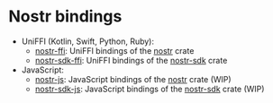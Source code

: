 # Nostr bindings

- UniFFI (Kotlin, Swift, Python, Ruby):
    * [nostr-ffi](./nostr-ffi/): UniFFI bindings of the [nostr] crate
    * [nostr-sdk-ffi](./nostr-sdk-ffi/): UniFFI bindings of the [nostr-sdk] crate
- JavaScript:
    * [nostr-js](./nostr-js/): JavaScript bindings of the [nostr] crate (WIP)
    * [nostr-sdk-js](./nostr-sdk-js/): JavaScript bindings of the [nostr-sdk] crate (WIP)

[nostr]: ../crates/nostr/
[nostr-sdk]: ../crates/nostr-sdk/